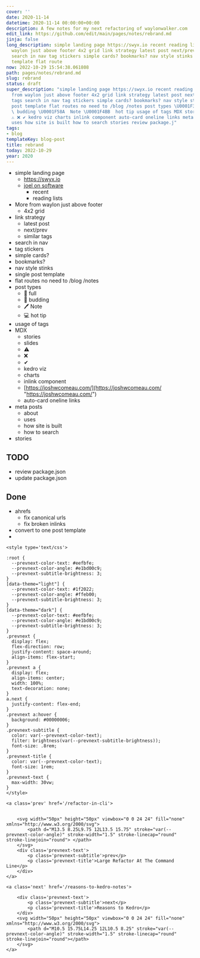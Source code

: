 ```yaml
---
cover: ''
date: 2020-11-14
datetime: 2020-11-14 00:00:00+00:00
description: A few notes for my next refactoring of waylonwalker.com
edit_link: https://github.com/edit/main/pages/notes/rebrand.md
jinja: false
long_description: simple landing page https://swyx.io recent reading lists More from
  waylon just above footer 4x2 grid link strategy latest post next/prev similar tags
  search in nav tag stickers simple cards? bookmarks? nav style stinks single post
  template flat route
now: 2022-10-29 15:54:38.061808
path: pages/notes/rebrand.md
slug: rebrand
status: draft
super_description: "simple landing page https://swyx.io recent reading lists More
  from waylon just above footer 4x2 grid link strategy latest post next/prev similar
  tags search in nav tag stickers simple cards? bookmarks? nav style stinks single
  post template flat routes no need to /blog /notes post types \U0001F333  full \U0001F331
  \ budding \U0001F58A  Note \U0001F4BB  hot tip usage of tags MDX stories slides
  ⚠ ❌ ✔ kedro viz charts inlink component auto-card oneline links meta posts about
  uses how site is built how to search stories review package.j"
tags:
- blog
templateKey: blog-post
title: rebrand
today: 2022-10-29
year: 2020
---
```


* simple landing page
  * https://swyx.io
  * [joel on software](https://www.joelonsoftware.com/)
      * recent
      * reading lists
* More from waylon just above footer
  * 4x2 grid
* link strategy
  * latest post
  * next/prev
  * similar tags
* search in nav
* tag stickers
* simple cards?
* bookmarks?
* nav style stinks
* single post template
* flat routes no need to /blog /notes
* post types
  * 🌳  full
  * 🌱  budding
  * 🖊  Note
  * 💻  hot tip
* usage of tags
* MDX
  * stories
  * slides
  * ⚠
  * ❌
  * ✔
  * kedro viz
  * charts
  * inlink component
  * [https://joshwcomeau.com/](https://joshwcomeau.com/ "https://joshwcomeau.com/")
  * auto-card oneline links
* meta posts
  * about
  * uses
  * how site is built
  * how to search
* stories

## TODO

* review package.json
* update package.json

## Done

* ahrefs
  * fix canonical urls
  * fix broken inlinks
* convert to one post template
*
<div class='prevnext'>

    <style type='text/css'>

    :root {
      --prevnext-color-text: #eefbfe;
      --prevnext-color-angle: #e1bd00c9;
      --prevnext-subtitle-brightness: 3;
    }
    [data-theme="light"] {
      --prevnext-color-text: #1f2022;
      --prevnext-color-angle: #ffeb00;
      --prevnext-subtitle-brightness: 3;
    }
    [data-theme="dark"] {
      --prevnext-color-text: #eefbfe;
      --prevnext-color-angle: #e1bd00c9;
      --prevnext-subtitle-brightness: 3;
    }
    .prevnext {
      display: flex;
      flex-direction: row;
      justify-content: space-around;
      align-items: flex-start;
    }
    .prevnext a {
      display: flex;
      align-items: center;
      width: 100%;
      text-decoration: none;
    }
    a.next {
      justify-content: flex-end;
    }
    .prevnext a:hover {
      background: #00000006;
    }
    .prevnext-subtitle {
      color: var(--prevnext-color-text);
      filter: brightness(var(--prevnext-subtitle-brightness));
      font-size: .8rem;
    }
    .prevnext-title {
      color: var(--prevnext-color-text);
      font-size: 1rem;
    }
    .prevnext-text {
      max-width: 30vw;
    }
    </style>
    
    <a class='prev' href='/refactor-in-cli'>
    

        <svg width="50px" height="50px" viewbox="0 0 24 24" fill="none" xmlns="http://www.w3.org/2000/svg">
            <path d="M13.5 8.25L9.75 12L13.5 15.75" stroke="var(--prevnext-color-angle)" stroke-width="1.5" stroke-linecap="round" stroke-linejoin="round"> </path>
        </svg>
        <div class='prevnext-text'>
            <p class='prevnext-subtitle'>prev</p>
            <p class='prevnext-title'>Large Refactor At The Command Line</p>
        </div>
    </a>
    
    <a class='next' href='/reasons-to-kedro-notes'>
    
        <div class='prevnext-text'>
            <p class='prevnext-subtitle'>next</p>
            <p class='prevnext-title'>Reasons to Kedro</p>
        </div>
        <svg width="50px" height="50px" viewbox="0 0 24 24" fill="none" xmlns="http://www.w3.org/2000/svg">
            <path d="M10.5 15.75L14.25 12L10.5 8.25" stroke="var(--prevnext-color-angle)" stroke-width="1.5" stroke-linecap="round" stroke-linejoin="round"></path>
        </svg>
    </a>
  </div>